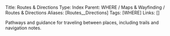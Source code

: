 Title: Routes & Directions
Type: Index
Parent: WHERE / Maps & Wayfinding / Routes & Directions
Aliases: [Routes__Directions]
Tags: [WHERE]
Links: []

Pathways and guidance for traveling between places, including trails and navigation notes.
